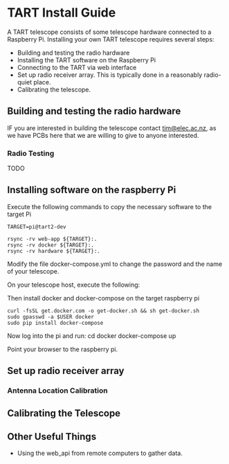 # TART Install Guide

A TART telescope consists of some telescope hardware connected to a Raspberry Pi. Installing your own TART telescope requires several steps:

* Building and testing the radio hardware
* Installing the TART software on the Raspberry Pi
* Connecting to the TART via web interface
* Set up radio receiver array. This is typically done in a reasonably radio-quiet place.
* Calibrating the telescope.

## Building and testing the radio hardware

IF you are interested in building the telescope contact tim@elec.ac.nz, as we have PCBs here that we are willing to give to anyone interested.

### Radio Testing

TODO 

## Installing software on the raspberry Pi

Execute the following commands to copy the necessary software to the target Pi

    TARGET=pi@tart2-dev

    rsync -rv web-app ${TARGET}:.
    rsync -rv docker ${TARGET}:.
    rsync -rv hardware ${TARGET}:.

Modify the file docker-compose.yml to change the password and the name of your telescope.

On your telescope host, execute the following:

Then install docker and docker-compose on the target raspberry pi

    curl -fsSL get.docker.com -o get-docker.sh && sh get-docker.sh
    sudo gpasswd -a $USER docker
    sudo pip install docker-compose

Now log into the pi and run:
    cd docker
    docker-compose up
 
Point your browser to the raspberry pi.

## Set up radio receiver array

### Antenna Location Calibration

## Calibrating the Telescope

## Other Useful Things

* Using the web_api from remote computers to gather data.

